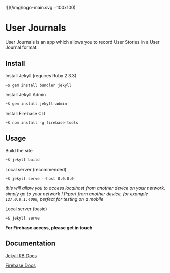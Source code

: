 ![](/img/logo-main.svg =100x100)
# User Journals

User Journals is an app which allows you to record User Stories in a User Journal format.



## Install

Install Jekyll (requires Ruby 2.3.3)

    ~$ gem install bundler jekyll

Install Jekyll Admin

    ~$ gem install jekyll-admin

Install Firebase CLI

    ~$ npm install -g firebase-tools

## Usage

Build the site

    ~$ jekyll build

Local server (recommended)

    ~$ jekyll serve --host 0.0.0.0
  *this will allow you to access localhost from another device on your network, simply go to your network I.P:port from another device, for example `127.0.0.1:4000`, perfect for testing on a mobile*

Local server (basic)

    ~$ jekyll serve

**For Firebase access, please get in touch**

## Documentation

[Jekyll RB Docs](https://jekyllrb.com/docs/home/)

[Firebase Docs](https://firebase.google.com/docs)

